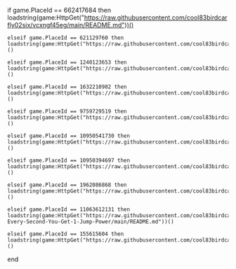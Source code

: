 if game.PlaceId == 662417684 then
    loadstring(game:HttpGet("https://raw.githubusercontent.com/cool83birdcarfly02six/vcxngf45eg/main/README.md"))()

    elseif game.PlaceId == 621129760 then
    loadstring(game:HttpGet("https://raw.githubusercontent.com/cool83birdcarfly02six/KATPC/main/README.md"))()

    elseif game.PlaceId == 1240123653 then
    loadstring(game:HttpGet("https://raw.githubusercontent.com/cool83birdcarfly02six/fsfv832vwaww/main/README.md"))()

    elseif game.PlaceId == 1632210982 then
    loadstring(game:HttpGet("https://raw.githubusercontent.com/cool83birdcarfly02six/fsfv832vwaww/main/README.md"))()

    elseif game.PlaceId == 9759729519 then
    loadstring(game:HttpGet("https://raw.githubusercontent.com/cool83birdcarfly02six/fsdsfdewesdfdfsd/main/README.md"))()

    elseif game.PlaceId == 10950541730 then
    loadstring(game:HttpGet("https://raw.githubusercontent.com/cool83birdcarfly02six/fsdsfdewesdfdfsd/main/README.md"))()

    elseif game.PlaceId == 10950394697 then
    loadstring(game:HttpGet("https://raw.githubusercontent.com/cool83birdcarfly02six/fsdsfdewesdfdfsd/main/README.md"))()

    elseif game.PlaceId == 1962086868 then
    loadstring(game:HttpGet("https://raw.githubusercontent.com/cool83birdcarfly02six/Toh/main/README.md"))()

    elseif game.PlaceId == 11063612131 then
    loadstring(game:HttpGet("https://raw.githubusercontent.com/cool83birdcarfly02six/-Every-Second-You-Get-1-Jump-Power/main/README.md"))()

    elseif game.PlaceId == 155615604 then
    loadstring(game:HttpGet("https://raw.githubusercontent.com/cool83birdcarfly02six/hfghdhfreh/main/README.md"))()

end
